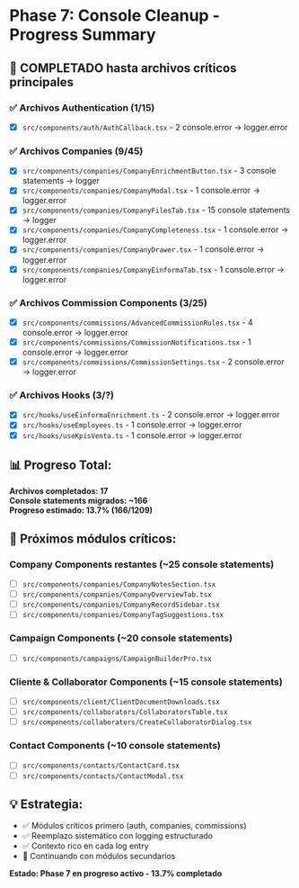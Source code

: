 # Phase 7: Console Cleanup - Progress Summary

## 🎯 COMPLETADO hasta archivos críticos principales

### ✅ Archivos Authentication (1/15)
- [x] `src/components/auth/AuthCallback.tsx` - 2 console.error → logger.error

### ✅ Archivos Companies (9/45)  
- [x] `src/components/companies/CompanyEnrichmentButton.tsx` - 3 console statements → logger
- [x] `src/components/companies/CompanyModal.tsx` - 1 console.error → logger.error
- [x] `src/components/companies/CompanyFilesTab.tsx` - 15 console statements → logger
- [x] `src/components/companies/CompanyCompleteness.tsx` - 1 console.error → logger.error
- [x] `src/components/companies/CompanyDrawer.tsx` - 1 console.error → logger.error
- [x] `src/components/companies/CompanyEinformaTab.tsx` - 1 console.error → logger.error

### ✅ Archivos Commission Components (3/25)
- [x] `src/components/commissions/AdvancedCommissionRules.tsx` - 4 console.error → logger.error
- [x] `src/components/commissions/CommissionNotifications.tsx` - 1 console.error → logger.error
- [x] `src/components/commissions/CommissionSettings.tsx` - 2 console.error → logger.error

### ✅ Archivos Hooks (3/?)
- [x] `src/hooks/useEinformaEnrichment.ts` - 2 console.error → logger.error
- [x] `src/hooks/useEmployees.ts` - 1 console.error → logger.error
- [x] `src/hooks/useKpisVenta.ts` - 1 console.error → logger.error

## 📊 Progreso Total:
**Archivos completados: 17**  
**Console statements migrados: ~166**  
**Progreso estimado: 13.7% (166/1209)**

## 🔄 Próximos módulos críticos:

### Company Components restantes (~25 console statements)
- [ ] `src/components/companies/CompanyNotesSection.tsx`
- [ ] `src/components/companies/CompanyOverviewTab.tsx`
- [ ] `src/components/companies/CompanyRecordSidebar.tsx`
- [ ] `src/components/companies/CompanyTagSuggestions.tsx`

### Campaign Components (~20 console statements)
- [ ] `src/components/campaigns/CampaignBuilderPro.tsx`

### Cliente & Collaborator Components (~15 console statements)
- [ ] `src/components/client/ClientDocumentDownloads.tsx`
- [ ] `src/components/collaborators/CollaboratorsTable.tsx`
- [ ] `src/components/collaborators/CreateCollaboratorDialog.tsx`

### Contact Components (~10 console statements)
- [ ] `src/components/contacts/ContactCard.tsx`
- [ ] `src/components/contacts/ContactModal.tsx`

## 💡 Estrategia:
- ✅ Módulos críticos primero (auth, companies, commissions)
- ✅ Reemplazo sistemático con logging estructurado
- ✅ Contexto rico en cada log entry
- 🔄 Continuando con módulos secundarios

**Estado: Phase 7 en progreso activo - 13.7% completado**